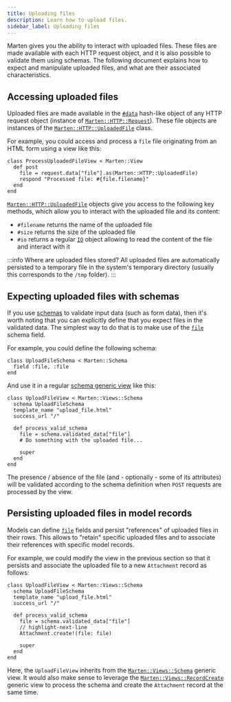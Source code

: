 ```yaml
---
title: Uploading files
description: Learn how to upload files.
sidebar_label: Uploading files
---
```


Marten gives you the ability to interact with uploaded files. These files are made available with each HTTP request object, and it is also possible to validate them using schemas. The following document explains how to expect and manipulate uploaded files, and what are their associated characteristics.

## Accessing uploaded files

Uploaded files are made available in the [`#data`](pathname:///api/Marten/HTTP/Request.html#data%3AParams%3A%3AData-instance-method) hash-like object of any HTTP request object (instance of [`Marten::HTTP::Request`](pathname:///api/Marten/Http/Request.html)). These file objects are instances of the [`Marten::HTTP::UploadedFile`](pathname:///api/Marten/HTTP/UploadedFile.html) class.

For example, you could access and process a `file` file originating from an HTML form using a view like this:

```crystal
class ProcessUploadedFileView < Marten::View
  def post
    file = request.data["file"].as(Marten::HTTP::UploadedFile)
    respond "Processed file: #{file.filename}"
  end
end
```

[`Marten::HTTP::UploadedFile`](pathname:///api/Marten/HTTP/UploadedFile.html) objects give you access to the following key methods, which allow you to interact with the uploaded file and its content:

* `#filename` returns the name of the uploaded file
* `#size` returns the size of the uploaded file
* `#io` returns a regular [`IO`](https://crystal-lang.org/api/IO.html) object allowing to read the content of the file and interact with it

:::info Where are uploaded files stored?
All uploaded files are automatically persisted to a temporary file in the system's temporary directory (usually this corresponds to the `/tmp` folder).
:::

## Expecting uploaded files with schemas

If you use [schemas](../schemas/introduction) to validate input data (such as form data), then it's worth noting that you can explicitly define that you expect files in the validated data. The simplest way to do that is to make use of the [`file`](../schemas/reference/fields#file) schema field.

For example, you could define the following schema:

```crystal
class UploadFileSchema < Marten::Schema
  field :file, :file
end
```

And use it in a regular [schema generic view](../views-and-http/reference/generic-views#processing-a-schema) like this:

```crystal
class UploadFileView < Marten::Views::Schema
  schema UploadFileSchema
  template_name "upload_file.html"
  success_url "/"

  def process_valid_schema
    file = schema.validated_data["file"]
    # Do something with the uploaded file...

    super
  end
end
```

The presence / absence of the file (and - optionally - some of its attributes) will be validated according to the schema definition when `POST` requests are processed by the view.

## Persisting uploaded files in model records

Models can define [`file`](../models-and-databases/reference/fields#file) fields and persist "references" of uploaded files in their rows. This allows to "retain" specific uploaded files and to associate their references with specific model records.

For example, we could modify the view in the previous section so that it persists and associate the uploaded file to a new `Attachment` record as follows:

```crystal
class UploadFileView < Marten::Views::Schema
  schema UploadFileSchema
  template_name "upload_file.html"
  success_url "/"

  def process_valid_schema
    file = schema.validated_data["file"]
    // highlight-next-line
    Attachment.create!(file: file)

    super
  end
end
```

Here, the `UploadFileView` inherits from the [`Marten::Views::Schema`](pathname:///api/Marten/Views/Schema.html) generic view. It would also make sense to leverage the [`Marten::Views::RecordCreate`](pathname:///api/Marten/Views/RecordCreate.html) generic view to process the schema and create the `Attachment` record at the same time.
